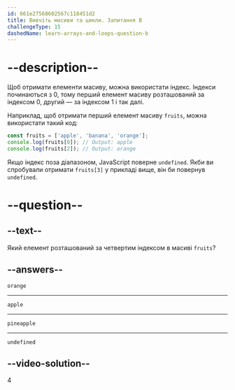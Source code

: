```yaml
---
id: 661e27568602567c118451d2
title: Вивчіть масиви та цикли. Запитання B
challengeType: 15
dashedName: learn-arrays-and-loops-question-b
---
```


# --description--

Щоб отримати елементи масиву, можна використати індекс. Індекси починаються з 0, тому перший елемент масиву розташований за індексом 0, другий — за індексом 1 і так далі.

Наприклад, щоб отримати перший елемент масиву `fruits`, можна використати такий код:

```javascript
const fruits = ['apple', 'banana', 'orange'];
console.log(fruits[0]); // Output: apple
console.log(fruits[2]); // Output: orange
```

Якщо індекс поза діапазоном, JavaScript поверне `undefined`. Якби ви спробували отримати `fruits[3]` у прикладі вище, він би повернув `undefined`.


# --question--

## --text--

Який елемент розташований за четвертим індексом в масиві `fruits`?

## --answers--

`orange`

---

`apple`

---

`pineapple`

---

`undefined`

## --video-solution--

4
